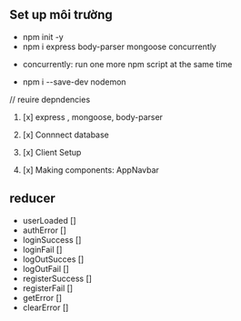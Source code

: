 ## Set up môi trường 
* npm init -y
* npm i express body-parser mongoose concurrently 

- concurrently: run one more npm script at the same time
 
* npm i --save-dev nodemon 

// reuire depndencies
1. [x] express , mongoose, body-parser

2. [x] Connnect database

3. [x] Client Setup 

4. [x] Making components: AppNavbar

## reducer
- userLoaded        []
- authError         []
- loginSuccess      [] 
- loginFail         []
- logOutSucces      []
- logOutFail        []
- registerSuccess   []
- registerFail      []
- getError          []
- clearError        []